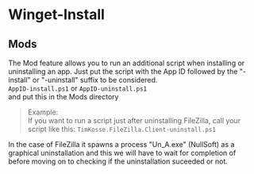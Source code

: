 # Winget-Install

## Mods

The Mod feature allows you to run an additional script when installing or uninstalling an app.
Just put the script with the App ID followed by the "-install" or "-uninstall" suffix to be considered.  
`AppID-install.ps1` or `AppID-uninstall.ps1`  
and put this in the Mods directory  
> Example:  
> If you want to run a script just after uninstalling FileZilla, call your script like this:
> `TimKosse.FileZilla.Client-uninstall.ps1`

In the case of FileZilla it spawns a process "Un_A.exe" (NullSoft) as a graphical uninstallation and this we will have to wait for completion of before moving on to checking if the uninstallation suceeded or not.
